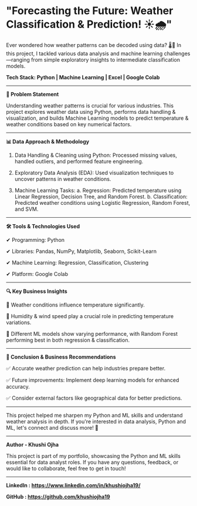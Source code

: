 # "Forecasting the Future: Weather Classification & Prediction! ☀️🌧️"

Ever wondered how weather patterns can be decoded using data? 🌡️💨 In this project, I tackled various data analysis and machine learning challenges—ranging from simple exploratory insights to intermediate classification models.

**Tech Stack: Python | Machine Learning | Excel | Google Colab**

---

 **📌 Problem Statement**

 
Understanding weather patterns is crucial for various industries. This project explores weather data using Python, performs data handling & visualization, and builds Machine Learning models to predict temperature & weather conditions based on key numerical factors.

---

 **📊 Data Approach & Methodology**

 
1. Data Handling & Cleaning using Python: Processed missing values, handled outliers, and performed feature engineering.

2. Exploratory Data Analysis (EDA): Used visualization techniques to uncover patterns in weather conditions.

3. Machine Learning Tasks:
     a. Regression: Predicted temperature using Linear Regression, Decision Tree, and Random Forest.
     b. Classification: Predicted weather conditions using Logistic Regression, Random Forest, and SVM.

---

 **🛠️ Tools & Technologies Used**

 
✔ Programming: Python

✔ Libraries: Pandas, NumPy, Matplotlib, Seaborn, Scikit-Learn

✔ Machine Learning: Regression, Classification, Clustering

✔ Platform: Google Colab

---

 **🔍 Key Business Insights**

📌 Weather conditions influence temperature significantly.

📌 Humidity & wind speed play a crucial role in predicting temperature variations.

📌 Different ML models show varying performance, with Random Forest performing best in both regression & classification.

---

 **📢 Conclusion & Business Recommendations**

✅ Accurate weather prediction can help industries prepare better.

✅ Future improvements: Implement deep learning models for enhanced accuracy.

✅ Consider external factors like geographical data for better predictions.

---

This project helped me sharpen my Python and ML skills and understand weather analysis in depth. If you're interested in data analysis, Python and ML, let's connect and discuss more! 🚀

---
 
 **Author - Khushi Ojha**


This project is part of my portfolio, showcasing the Python and ML skills essential for data analyst roles. If you have any questions, feedback, or would like to collaborate, feel free to get in touch!

---

 **LinkedIn : https://www.linkedin.com/in/khushiojha19/**

 **GitHub : https://github.com/khushiojha19**

